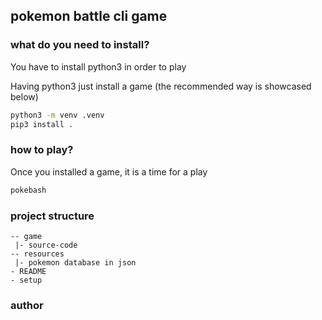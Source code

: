 ## pokemon battle cli game

### what do you need to install?

You have to install python3 in order to play

Having python3 just install a game (the recommended way is showcased below)

```bash
python3 -m venv .venv
pip3 install .
```

### how to play?

Once you installed a game, it is a time for a play
```bash
pokebash
```

### project structure

```
-- game
 |- source-code
-- resources
 |- pokemon database in json
- README
- setup
```

### author


